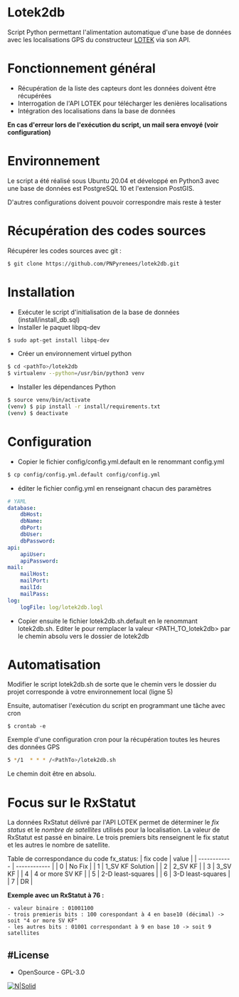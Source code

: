 # Lotek2db
Script Python permettant l'alimentation automatique d'une base de données avec les localisations GPS du constructeur  [LOTEK] via son API.

# Fonctionnement général
- Récupération de la liste des capteurs dont les données doivent être récupérées
- Interrogation de l'API LOTEK pour télécharger les denières localisations
- Intégration des localisations dans la base de données

**En cas d'erreur lors de l'exécution du script, un mail sera envoyé (voir configuration)**

# Environnement
Le script a été réalisé sous Ubuntu 20.04 et développé en Python3 avec une base de données est PostgreSQL 10 et l'extension PostGIS.

D'autres configurations doivent pouvoir correspondre mais reste à tester

# Récupération des codes sources
Récupérer les codes sources avec git :
```sh
$ git clone https://github.com/PNPyrenees/lotek2db.git
```

# Installation
 - Exécuter le script d'initialisation de la base de données (install/install_db.sql)
 - Installer le paquet libpq-dev
 ```sh
$ sudo apt-get install libpq-dev
```
 - Créer un environnement virtuel python
```sh
$ cd <pathTo>/lotek2db
$ virtualenv --python=/usr/bin/python3 venv
```
 - Installer les dépendances Python
```sh
$ source venv/bin/activate
(venv) $ pip install -r install/requirements.txt
(venv) $ deactivate
```
 
# Configuration
 - Copier le fichier config/config.yml.default en le renommant config.yml
```sh
$ cp config/config.yml.default config/config.yml
```
 - éditer le fichier config.yml en renseignant chacun des paramètres
```yaml
# YAML
database:
    dbHost: 
    dbName: 
    dbPort: 
    dbUser: 
    dbPassword: 
api:
    apiUser: 
    apiPassword: 
mail:
    mailHost: 
    mailPort: 
    mailId: 
    mailPass: 
log:
    logFile: log/lotek2db.logl
```

- Copier ensuite le fichier lotek2db.sh.default en le renommant lotek2db.sh. Editer le pour remplacer la valeur <PATH_TO_lotek2db> par le chemin absolu vers le dossier de lotek2db

# Automatisation
Modifier le script lotek2db.sh de sorte que le chemin vers le dossier du projet corresponde à votre environnement local (ligne 5)

Ensuite, automatiser l'exécution du script en programmant une tâche avec cron
```
$ crontab -e 
```

Exemple d'une configuration cron pour la récupération toutes les heures des données GPS
```sh
5 */1  * * * /<PathTo>/lotek2db.sh
```
Le chemin doit être en absolu.

# Focus sur le RxStatut

La données RxStatut délivré par l'API LOTEK permet de déterminer le *fix status* et le *nombre de satellites* utilisés pour la localisation.
La valeur de RxStatut est passé en binaire.
Le trois premiers bits renseignent le fix statut et les autres le nombre de satellite.

Table de correspondance du code fx_status:
| fix code  | value |
| ------------ | ------------ |
| 0 | No Fix |
| 1 | 1_SV KF Solution |
| 2 | 2_SV KF |
| 3 | 3_SV KF |
| 4 | 4 or more SV KF |
| 5 | 2-D least-squares |
| 6 | 3-D least-squares |
| 7 | DR |

**Exemple avec un RxStatut à 76 :**
```
- valeur binaire : 01001100
- trois premieris bits : 100 corespondant à 4 en base10 (décimal) -> soit "4 or more SV KF"
- les autres bits : 01001 correspondant à 9 en base 10 -> soit 9 satellites
```

#License
----
 - OpenSource - GPL-3.0
 
[![N|Solid](http://www.pyrenees-parcnational.fr/sites/parc-pyrenees.com/files/logo_pnp.jpg)](http://www.pyrenees-parcnational.fr)

   [LOTEK]: <https://www.lotek.com/>
